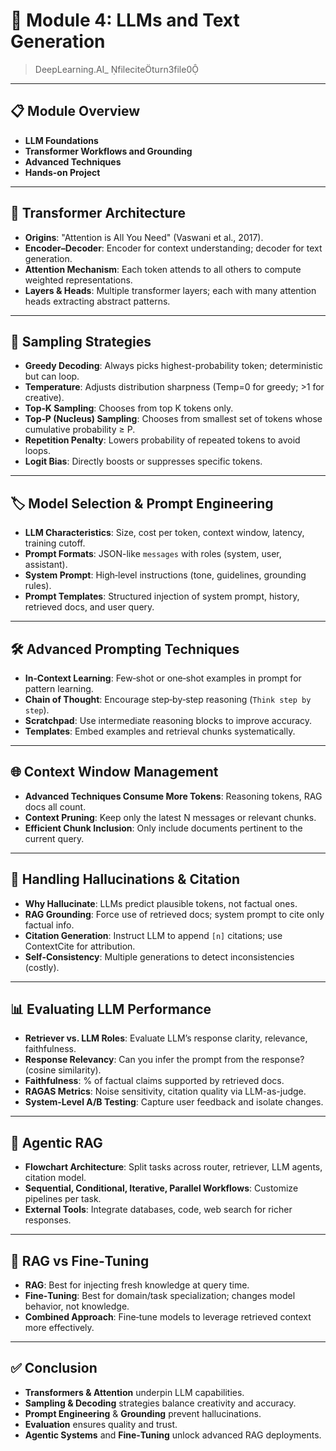 # 📘 Module 4: LLMs and Text Generation

>  DeepLearning.AI_ fileciteturn3file0

---

## 📋 Module Overview

- **LLM Foundations**  
- **Transformer Workflows and Grounding**  
- **Advanced Techniques**  
- **Hands-on Project**  

---

## 🔧 Transformer Architecture

- **Origins**: "Attention is All You Need" (Vaswani et al., 2017).  
- **Encoder–Decoder**: Encoder for context understanding; decoder for text generation.  
- **Attention Mechanism**: Each token attends to all others to compute weighted representations.  
- **Layers & Heads**: Multiple transformer layers; each with many attention heads extracting abstract patterns.  

---

## 🔢 Sampling Strategies

- **Greedy Decoding**: Always picks highest-probability token; deterministic but can loop.  
- **Temperature**: Adjusts distribution sharpness (Temp=0 for greedy; >1 for creative).  
- **Top‑K Sampling**: Chooses from top K tokens only.  
- **Top‑P (Nucleus) Sampling**: Chooses from smallest set of tokens whose cumulative probability ≥ P.  
- **Repetition Penalty**: Lowers probability of repeated tokens to avoid loops.  
- **Logit Bias**: Directly boosts or suppresses specific tokens.  

---

## 🏷️ Model Selection & Prompt Engineering

- **LLM Characteristics**: Size, cost per token, context window, latency, training cutoff.  
- **Prompt Formats**: JSON-like `messages` with roles (system, user, assistant).  
- **System Prompt**: High‑level instructions (tone, guidelines, grounding rules).  
- **Prompt Templates**: Structured injection of system prompt, history, retrieved docs, and user query.  

---

## 🛠️ Advanced Prompting Techniques

- **In‑Context Learning**: Few‑shot or one‑shot examples in prompt for pattern learning.  
- **Chain of Thought**: Encourage step‑by‑step reasoning (`Think step by step`).  
- **Scratchpad**: Use intermediate reasoning blocks to improve accuracy.  
- **Templates**: Embed examples and retrieval chunks systematically.  

---

## 🌐 Context Window Management

- **Advanced Techniques Consume More Tokens**: Reasoning tokens, RAG docs all count.  
- **Context Pruning**: Keep only the latest N messages or relevant chunks.  
- **Efficient Chunk Inclusion**: Only include documents pertinent to the current query.  

---

## 🚫 Handling Hallucinations & Citation

- **Why Hallucinate**: LLMs predict plausible tokens, not factual ones.  
- **RAG Grounding**: Force use of retrieved docs; system prompt to cite only factual info.  
- **Citation Generation**: Instruct LLM to append `[n]` citations; use ContextCite for attribution.  
- **Self-Consistency**: Multiple generations to detect inconsistencies (costly).  

---

## 📊 Evaluating LLM Performance

- **Retriever vs. LLM Roles**: Evaluate LLM’s response clarity, relevance, faithfulness.  
- **Response Relevancy**: Can you infer the prompt from the response? (cosine similarity).  
- **Faithfulness**: % of factual claims supported by retrieved docs.  
- **RAGAS Metrics**: Noise sensitivity, citation quality via LLM-as-judge.  
- **System‑Level A/B Testing**: Capture user feedback and isolate changes.  

---

## 🤖 Agentic RAG

- **Flowchart Architecture**: Split tasks across router, retriever, LLM agents, citation model.  
- **Sequential, Conditional, Iterative, Parallel Workflows**: Customize pipelines per task.  
- **External Tools**: Integrate databases, code, web search for richer responses.  

---

## 🔁 RAG vs Fine‑Tuning

- **RAG**: Best for injecting fresh knowledge at query time.  
- **Fine‑Tuning**: Best for domain/task specialization; changes model behavior, not knowledge.  
- **Combined Approach**: Fine‑tune models to leverage retrieved context more effectively.  

---

## ✅ Conclusion

- **Transformers & Attention** underpin LLM capabilities.  
- **Sampling & Decoding** strategies balance creativity and accuracy.  
- **Prompt Engineering** & **Grounding** prevent hallucinations.  
- **Evaluation** ensures quality and trust.  
- **Agentic Systems** and **Fine‑Tuning** unlock advanced RAG deployments.
